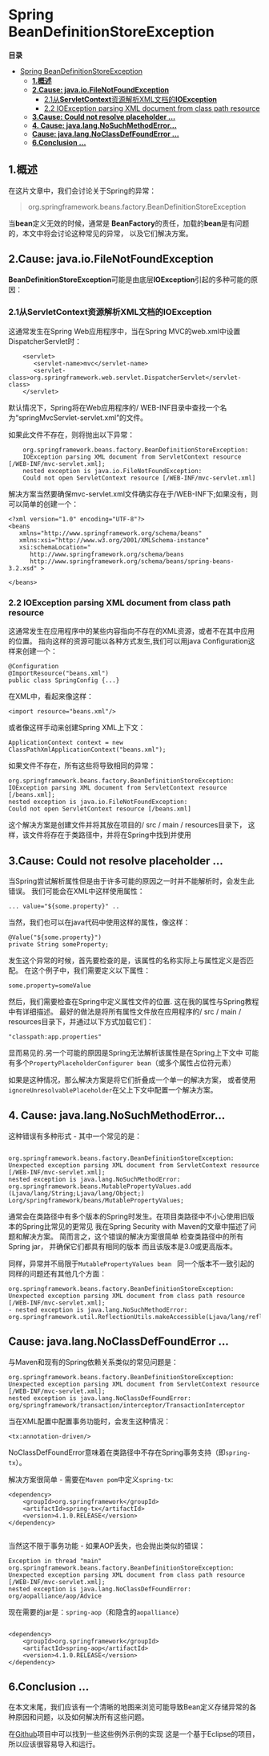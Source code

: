 # Spring BeanDefinitionStoreException


**目录**  

- [Spring BeanDefinitionStoreException](#spring-beandefinitionstoreexception)
  - [**1.概述**](#1%E6%A6%82%E8%BF%B0)
  - [**2.Cause: java.io.FileNotFoundException**](#2cause-javaiofilenotfoundexception)
    - [2.1从**ServletContext**资源解析XML文档的**IOException**](#21%E4%BB%8Eservletcontext%E8%B5%84%E6%BA%90%E8%A7%A3%E6%9E%90xml%E6%96%87%E6%A1%A3%E7%9A%84ioexception)
    - [2.2 IOException parsing XML document from class path resource](#22-ioexception-parsing-xml-document-from-class-path-resource)
  - [**3.Cause: Could not resolve placeholder …**](#3cause-could-not-resolve-placeholder-)
  - [**4. Cause: java.lang.NoSuchMethodError…**](#4-cause-javalangnosuchmethoderror)
  - [**Cause: java.lang.NoClassDefFoundError …**](#cause-javalangnoclassdeffounderror-)
  - [**6.Conclusion …**](#6conclusion-)

<!-- END doctoc generated TOC please keep comment here to allow auto update -->



## **1.概述**

在这片文章中，我们会讨论关于Spring的异常：
> org.springframework.beans.factory.BeanDefinitionStoreException

当**bean**定义无效的时候，通常是 **BeanFactory**的责任，加载的**bean**是有问题的，本文中将会讨论这种常见的异常，
以及它们解决方案。

## **2.Cause: java.io.FileNotFoundException**

**BeanDefinitionStoreException**可能是由底层**IOException**引起的多种可能的原因：

### 2.1从**ServletContext**资源解析XML文档的**IOException**

这通常发生在Spring Web应用程序中，当在Spring MVC的web.xml中设置DispatcherServlet时：

```$xml
    <servlet>  
       <servlet-name>mvc</servlet-name>  
       <servlet-class>org.springframework.web.servlet.DispatcherServlet</servlet-class>  
    </servlet>
```

默认情况下，Spring将在Web应用程序的/ WEB-INF目录中查找一个名为“springMvcServlet-servlet.xml”的文件。

如果此文件不存在，则将抛出以下异常：

``` 
    org.springframework.beans.factory.BeanDefinitionStoreException: 
    IOException parsing XML document from ServletContext resource [/WEB-INF/mvc-servlet.xml]; 
    nested exception is java.io.FileNotFoundException: 
    Could not open ServletContext resource [/WEB-INF/mvc-servlet.xml]
```

解决方案当然要确保mvc-servlet.xml文件确实存在于/WEB-INF下;如果没有，则可以简单的创建一个：

```$xslt
<?xml version="1.0" encoding="UTF-8"?>
<beans
   xmlns="http://www.springframework.org/schema/beans"
   xmlns:xsi="http://www.w3.org/2001/XMLSchema-instance"
   xsi:schemaLocation="
      http://www.springframework.org/schema/beans 
      http://www.springframework.org/schema/beans/spring-beans-3.2.xsd" >
 
</beans>
```

### 2.2 IOException parsing XML document from class path resource

这通常发生在应用程序中的某些内容指向不存在的XML资源，或者不在其中应用的位置。
指向这样的资源可能以各种方式发生,我们可以用java Configuration这样来创建一个：

```$xslt
@Configuration
@ImportResource("beans.xml")
public class SpringConfig {...}
```

在XML中，看起来像这样：

```$xslt
<import resource="beans.xml"/>
```

或者像这样手动来创建Spring XML上下文：

```$xslt
ApplicationContext context = new ClassPathXmlApplicationContext("beans.xml");
```

如果文件不存在，所有这些将导致相同的异常：

```$xslt
org.springframework.beans.factory.BeanDefinitionStoreException: 
IOException parsing XML document from ServletContext resource [/beans.xml]; 
nested exception is java.io.FileNotFoundException: 
Could not open ServletContext resource [/beans.xml]
```

这个解决方案是创建文件并将其放在项目的/ src / main / resources目录下，
这样，该文件将存在于类路径中，并将在Spring中找到并使用


## **3.Cause: Could not resolve placeholder …**

当Spring尝试解析属性但是由于许多可能的原因之一时并不能解析时，会发生此错误。
我们可能会在XML中这样使用属性：

```$xslt
... value="${some.property}" ..
```

当然，我们也可以在java代码中使用这样的属性，像这样：

```$xslt
@Value("${some.property}")
private String someProperty;
```

发生这个异常的时候，首先要检查的是，该属性的名称实际上与属性定义是否匹配。
在这个例子中，我们需要定义以下属性：

```$xslt
some.property=someValue
```

然后，我们需要检查在Spring中定义属性文件的位置.
这在我的属性与Spring教程中有详细描述。
最好的做法是将所有属性文件放在应用程序的/ src / main / resources目录下，并通过以下方式加载它们：

```$xslt
"classpath:app.properties"
```

显而易见的.另一个可能的原因是Spring无法解析该属性是在Spring上下文中
可能有多个`PropertyPlaceholderConfigurer bean`（或多个属性占位符元素）

如果是这种情况，那么解决方案是将它们折叠成一个单一的解决方案，
或者使用`ignoreUnresolvablePlaceholder`在父上下文中配置一个解决方案。


## **4. Cause: java.lang.NoSuchMethodError…**

这种错误有多种形式 - 其中一个常见的是：

```$xslt

org.springframework.beans.factory.BeanDefinitionStoreException:
Unexpected exception parsing XML document from ServletContext resource [/WEB-INF/mvc-servlet.xml];
nested exception is java.lang.NoSuchMethodError:
org.springframework.beans.MutablePropertyValues.add (Ljava/lang/String;Ljava/lang/Object;)
Lorg/springframework/beans/MutablePropertyValues;
```

通常会在类路径中有多个版本的Spring时发生。在项目类路径中不小心使用旧版本的Spring比常见的更常见
 我在Spring Security with Maven的文章中描述了问题和解决方案。
简而言之，这个错误的解决方案很简单  检查类路径中的所有Spring jar，
并确保它们都具有相同的版本 
 而且该版本是3.0或更高版本。
 
 
 同样，异常并不局限于`MutablePropertyValues bean `
 同一个版本不一致引起的同样的问题还有其他几个方面：
 
 ```$xslt
org.springframework.beans.factory.BeanDefinitionStoreException:
Unexpected exception parsing XML document from class path resource [/WEB-INF/mvc-servlet.xml];
- nested exception is java.lang.NoSuchMethodError:
org.springframework.util.ReflectionUtils.makeAccessible(Ljava/lang/reflect/Constructor;)V

```

## **Cause: java.lang.NoClassDefFoundError …**

与Maven和现有的Spring依赖关系类似的常见问题是：

```$xslt
org.springframework.beans.factory.BeanDefinitionStoreException:
Unexpected exception parsing XML document from ServletContext resource [/WEB-INF/mvc-servlet.xml];
nested exception is java.lang.NoClassDefFoundError: 
org/springframework/transaction/interceptor/TransactionInterceptor
```

当在XML配置中配置事务功能时，会发生这种情况：

```$xslt
<tx:annotation-driven/>
```

NoClassDefFoundError意味着在类路径中不存在Spring事务支持（即`spring-tx`）。

解决方案很简单 - 需要在`Maven pom`中定义`spring-tx`:

```$xslt
<dependency>
    <groupId>org.springframework</groupId>
    <artifactId>spring-tx</artifactId>
    <version>4.1.0.RELEASE</version>
</dependency>


```


当然这不限于事务功能 - 如果AOP丢失，也会抛出类似的错误：

```$xslt
Exception in thread "main" org.springframework.beans.factory.BeanDefinitionStoreException: 
Unexpected exception parsing XML document from class path resource [/WEB-INF/mvc-servlet.xml]; 
nested exception is java.lang.NoClassDefFoundError: 
org/aopalliance/aop/Advice
```

现在需要的jar是：`spring-aop`（和隐含的`aopalliance`）

```$xslt

<dependency>
    <groupId>org.springframework</groupId>
    <artifactId>spring-aop</artifactId>
    <version>4.1.0.RELEASE</version>
</dependency>
```

## **6.Conclusion …**

在本文末尾，我们应该有一个清晰的地图来浏览可能导致Bean定义存储异常的各种原因和问题，以及如何解决所有这些问题。

在[Github](https://github.com/eugenp/tutorials/tree/master/spring-all)项目中可以找到一些这些例外示例的实现 
这是一个基于Eclipse的项目，所以应该很容易导入和运行。